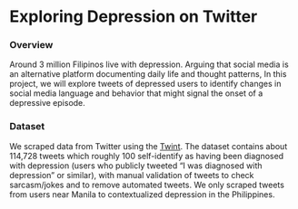 # Exploring Depression on Twitter

### Overview

Around 3 million Filipinos live with depression. Arguing that social media is an alternative platform documenting daily life and thought patterns, In this project, we will explore tweets of depressed users to identify changes in social media language and behavior that might signal the onset of a depressive episode.

### Dataset

We scraped data from Twitter using the [Twint](https://github.com/twintproject/twint). The dataset contains about 114,728 tweets  which roughly 100 self-identify as having been diagnosed with depression (users who publicly tweeted “I was diagnosed with depression” or similar), with manual validation of tweets to check sarcasm/jokes and to remove automated tweets. We only scraped tweets from users near Manila to contextualized depression in the Philippines.

